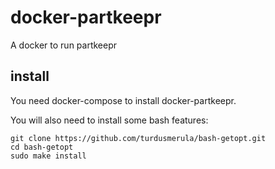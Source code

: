 # docker-partkeepr
A docker to run partkeepr 

## install

You need docker-compose to install docker-partkeepr.

You will also need to install some bash features:

```
git clone https://github.com/turdusmerula/bash-getopt.git
cd bash-getopt
sudo make install
```

